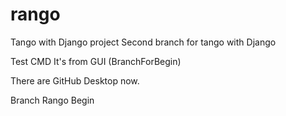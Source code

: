 # rango
Tango with Django project
Second branch for tango with Django

Test CMD
It's from GUI (BranchForBegin)

There are GitHub Desktop now.

Branch Rango Begin